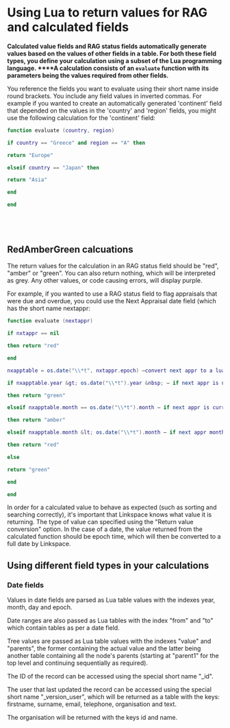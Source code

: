 

# Using Lua to return values for RAG and calculated fields

**Calculated value fields and RAG status fields automatically generate values based on the values of other fields in a table. For both these field types, you define your calculation using a subset of the Lua programming language.&nbsp;****A calculation consists of an `evaluate` function with its parameters being the values required from other fields. &nbsp;**&nbsp;

You reference the fields you want to evaluate using their short name inside round brackets. You include any field values in inverted commas. For example if you wanted to create an automatically generated 'continent' field that depended on the values in the 'country' and 'region' fields, you might use the following calculation for the 'continent' field:

```lua
function evaluate (country, region)

if country == "Greece" and region == "A" then

return "Europe"

elseif country == "Japan" then

return "Asia"

end

end
```

## &nbsp;

## RedAmberGreen calcuations

The return values for the calculation in an RAG status field should be "red", "amber" or "green". You can also return nothing, which will be interpreted as grey. Any other values, or code causing errors, will display purple.

For example, if you wanted to use a RAG status field to flag appraisals that were due and overdue, you could use the Next Appraisal date field (which has the short name nextappr:&nbsp;

```lua
function evaluate (nextappr)

if nxtappr == nil

then return "red"

end

nxapptable = os.date("\\*t", nxtappr.epoch) –convert next appr to a lua table

if nxapptable.year &gt; os.date("\\*t").year &nbsp; – if next appr is next year - must be green

then return "green"

elseif nxapptable.month == os.date("\\*t").month – if next appr is current month = amber

then return "amber"

elseif nxapptable.month &lt; os.date("\\*t").month – if next appr month past - then red

then return "red"

else

return "green"

end

end
```

In order for a calculated value to behave as expected (such as sorting and searching correctly), it's important that Linkspace knows what value it is returning. The type of value can specified using the "Return value conversion" option. In the case of a date, the value returned from the calculated function should be epoch time, which will then be converted to a full date by Linkspace.

## Using different field types in your calculations

### Date fields

Values in date fields are parsed as Lua table values with the indexes year, month, day and epoch.

Date ranges are also passed as Lua tables with the index "from" and "to" which contain tables as per a date field.

Tree values are passed as Lua table values with the indexes "value" and "parents", the former containing the actual value and the latter being another table containing all the node's parents (starting at "parent1" for the top level and continuing sequentially as required).

The ID of the record can be accessed using the special short name "_id".

The user that last updated the record can be accessed using the special short name "_version_user", which will be returned as a table with the keys: firstname, surname, email, telephone, organisation and text.

The organisation will be returned with the keys id and name.